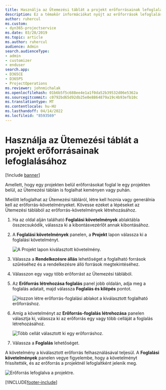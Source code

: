 ```yaml
---
title: Használja az Ütemezési táblát a projekt erőforrásainak lefoglalásához
description: Ez a témakör információkat nyújt az erőforrások lefoglalásáról.
author: ruhercul
ms.custom:
- dyn365-projectservice
ms.date: 03/28/2019
ms.topic: article
ms.author: ruhercul
audience: Admin
search.audienceType:
- admin
- customizer
- enduser
search.app:
- D365CE
- D365PS
- ProjectOperations
ms.reviewer: johnmichalak
ms.openlocfilehash: 01b6b5f5c688ee4e1a1f0da52b39532d06e5362a
ms.sourcegitcommit: c0792bd65d92db25e0e8864879a19c4b93efb10c
ms.translationtype: MT
ms.contentlocale: hu-HU
ms.lasthandoff: 04/14/2022
ms.locfileid: "8593569"
---
```

# <a name="use-the-schedule-board-to-book-project-resources"></a>Használja az Ütemezési táblát a projekt erőforrásainak lefoglalásához

[!include [banner](../includes/psa-now-project-operations.md)]

Amellett, hogy egy projekten belül erőforrásokat foglal le egy projekten belül, az Ütemezési táblán is foglalhat keményen vagy puhán.

Mielőtt lefoglalhat az Ütemezési tábláról, létre kell hoznia vagy generálnia kell az erőforrás-követelményeket. Kövesse ezeket a lépéseket az Ütemezési táblából az erőforrás-követelmények létrehozásához.

1. Ha az oldal alján található **Foglalási követelmények** ablaktábla összecsukódik, válassza ki a kibontásvezérlőt annak kibontásához.
2. A **Foglalási követelmények** panelen, a **Projekt** lapon válassza ki a foglalási követelményt.

    ![A Projekt lapon kiválasztott követelmény.](media/Resource-Management-image73.png)

3. Válassza a **Rendelkezésre állás** lehetőséget a foglalható források szűréséhez és a rendelkezésre álló források megtekintéséhez. 
4. Válasszon egy vagy több erőforrást az Ütemezési táblából. 
5. Az **Erőforrás létrehozása foglalás** panel jobb oldalán, adja meg a foglalás adatait, majd válassza **Foglalás és kilépés** pontot.

    ![Hozzon létre erőforrás-foglalási ablakot a kiválasztott foglalható erőforráshoz.](media/Resource-Management-image74.png)

6. Amíg a követelményt az **Erőforrás-foglalás létrehozása** panelen választja ki, válassza ki az erőforrás egy vagy több celláját a foglalás létrehozásához.

    ![Több cellát választott ki egy erőforráshoz.](media/Resource-Management-image75.png)

7. Válassza a **Foglalás** lehetőséget.

A követelmény a kiválasztott erőforrás felhasználásával teljesül. A **Foglalási követelmények** panelen vegye figyelembe, hogy a követelményt frissítették, és az erőforrás a projektnél lefoglaltként jelenik meg.

![Erőforrás lefoglalva a projektre.](media/Resource-Management-image76.png)


[!INCLUDE[footer-include](../includes/footer-banner.md)]
